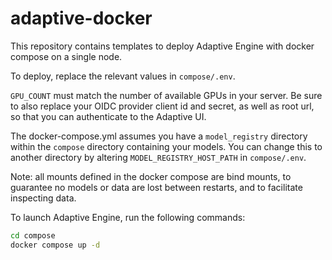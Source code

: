 # adaptive-docker

This repository contains templates to deploy Adaptive Engine with docker compose on a single node.

To deploy, replace the relevant values in `compose/.env`.

`GPU_COUNT` must match the number of available GPUs in your server. Be sure to also replace your OIDC provider client id and secret, as well as root url, so that you can authenticate to the Adaptive UI.

The docker-compose.yml assumes you have a `model_registry` directory within the `compose` directory containing your models.
You can change this to another directory by altering `MODEL_REGISTRY_HOST_PATH` in `compose/.env`.

Note: all mounts defined in the docker compose are bind mounts, to guarantee no models or data are lost between restarts, and to facilitate inspecting data.

To launch Adaptive Engine, run the following commands:

```bash
cd compose
docker compose up -d
````